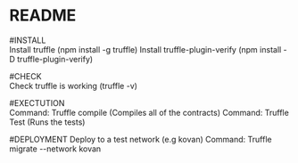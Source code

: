 # README

#INSTALL\
Install truffle (npm install -g truffle)
Install truffle-plugin-verify (npm install -D truffle-plugin-verify)

#CHECK\
Check truffle is working (truffle -v)

#EXECTUTION\
Command: Truffle compile (Compiles all of the contracts)
Command: Truffle Test (Runs the tests)

#DEPLOYMENT
Deploy to a test network (e.g kovan)
Command: Truffle migrate --network kovan
